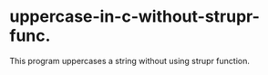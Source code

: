 # uppercase-in-c-without-strupr-func.
This program uppercases a string without using strupr function.
